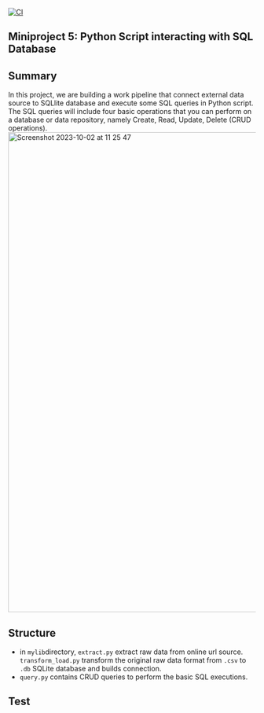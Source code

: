 [![CI](https://github.com/BobZhang26/Bob_PythonTemplate1/actions/workflows/cicd.yml/badge.svg)](https://github.com/BobZhang26/Bob_PythonTemplate1/actions/workflows/cicd.yml)
## Miniproject 5: Python Script interacting with SQL Database

## Summary
In this project, we are building a work pipeline that connect external data source to SQLlite database and execute some SQL queries in Python script. The SQL queries will include four basic operations that you can perform on a database or data repository, namely Create, Read, Update, Delete (CRUD operations). 
<img width="977" alt="Screenshot 2023-10-02 at 11 25 47" src="https://github.com/nogibjj/mini_project_5/assets/141781876/94018e4a-0a3c-418a-8900-3bd898cff266">

## Structure

* in `mylib`directory, `extract.py` extract raw data from online url source. `transform_load.py` transform the original raw data format from `.csv` to `.db` SQLite database and builds connection.
* `query.py` contains CRUD queries to perform the basic SQL executions.

## Test


